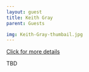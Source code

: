```yaml
---
layout: guest
title: Keith Gray
parent: Guests

img: Keith-Gray-thumbail.jpg
---
```




<div class="badge-base LI-profile-badge" data-locale="en_US" data-size="medium" data-theme="light" data-type="VERTICAL" data-vanity="keith-gray-94423a5" data-version="v1"><a class="badge-base__link LI-simple-link" href="https://www.linkedin.com/in/keith-gray-94423a5?trk=profile-badge">Click for more details</a></div>


TBD
